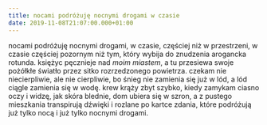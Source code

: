 ```yaml
---
title: nocami podróżuję nocnymi drogami w czasie
date: 2019-11-08T21:07:00.000+01:00
---
```

nocami podróżuję nocnymi drogami, w czasie, częściej niż w przestrzeni, w czasie częściej pozornym niż tym, który wybija do znudzenia arogancka rotunda. księżyc pęcznieje nad *moim miastem*, a tu przesiewa swoje pożółkłe światło przez sitko rozrzedzonego powietrza. czekam nie niecierpliwie, ale nie cierpliwie, bo śnieg nie zamienia się już w lód, a lód ciągle zamienia się w wodę. krew krąży zbyt szybko, kiedy zamykam ciasno oczy i widzę, jak skóra blednie, dom ubiera się w szron, a z pustego mieszkania transpirują dźwięki i rozlane po kartce zdania, które podróżują już tylko nocą i już tylko nocnymi drogami.
